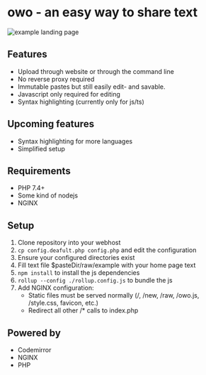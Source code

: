 # owo - an easy way to share text
![example landing page](https://litter.catbox.moe/uohhqb.png)
## Features
 - Upload through website or through the command line
 - No reverse proxy required
 - Immutable pastes but still easily edit- and savable.
 - Javascript only required for editing
 - Syntax highlighting (currently only for js/ts)

## Upcoming features
 - Syntax highlighting for more languages
 - Simplified setup

## Requirements
 - PHP 7.4+
 - Some kind of nodejs
 - NGINX

## Setup
1. Clone repository into your webhost
2. `cp config.deafult.php config.php` and edit the configuration
3. Ensure your configured directories exist
4. Fill text file $pasteDir/raw/example with your home page text
5. `npm install` to install the js dependencies
6. `rollup --config ./rollup.config.js` to bundle the js
7. Add NGINX configuration:
    - Static files must be served normally (/, /new, /raw, /owo.js, /style.css, favicon, etc.)
    - Redirect all other /* calls to index.php

## Powered by
- Codemirror
- NGINX
- PHP
